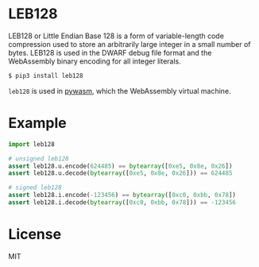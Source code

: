 # LEB128

LEB128 or Little Endian Base 128 is a form of variable-length code compression used to store an arbitrarily large integer in a small number of bytes. LEB128 is used in the DWARF debug file format and the WebAssembly binary encoding for all integer literals.

```sh
$ pip3 install leb128
```

`leb128` is used in [pywasm](https://github.com/mohanson/pywasm), which the WebAssembly virtual machine.

# Example

```py
import leb128

# unsigned leb128
assert leb128.u.encode(624485) == bytearray([0xe5, 0x8e, 0x26])
assert leb128.u.decode(bytearray([0xe5, 0x8e, 0x26])) == 624485

# signed leb128
assert leb128.i.encode(-123456) == bytearray([0xc0, 0xbb, 0x78])
assert leb128.i.decode(bytearray([0xc0, 0xbb, 0x78])) == -123456
```

# License

MIT
